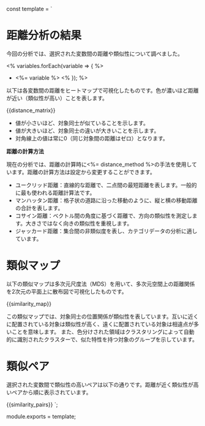 const template = `
# 距離分析の結果

今回の分析では、選択された変数間の距離や類似性について調べました。

<!-- 変数が多い場合は冗長になってしまうため、以下のvariablesは不要かも。 -->
<% variables.forEach(variable => { %>
  * <%= variable %>
<% }); %>

以下は各変数間の距離をヒートマップで可視化したものです。色が濃いほど距離が近い（類似性が高い）ことを表します。

{{distance_matrix}}

* 値が小さいほど、対象同士が似ていることを示します。
* 値が大きいほど、対象同士の違いが大きいことを示します。
* 対角線上の値は常に0（同じ対象間の距離はゼロ）となります。

**距離の計算方法**

現在の分析では、距離の計算時に<%= distance_method %>の手法を使用しています。距離の計算方法は設定から変更することができます。

* ユークリッド距離：直線的な距離で、二点間の最短距離を表します。一般的に最も使われる距離計算法です。
* マンハッタン距離：格子状の道路に沿った移動のように、縦と横の移動距離の合計を表します。
* コサイン距離：ベクトル間の角度に基づく距離で、方向の類似性を測定します。大きさではなく向きの類似性を重視します。
* ジャッカード距離：集合間の非類似度を表し、カテゴリデータの分析に適しています。

# 類似マップ

以下の類似マップは多次元尺度法（MDS）を用いて、多次元空間上の距離関係を2次元の平面上に散布図で可視化したものです。

{{similarity_map}}

この類似マップでは、対象同士の位置関係が類似性を表しています。互いに近くに配置されている対象は類似性が高く、遠くに配置されている対象は相違点が多いことを意味します。
また、色分けされた領域はクラスタリングによって自動的に識別されたクラスターで、似た特性を持つ対象のグループを示しています。

# 類似ペア

選択された変数間で類似性の高いペアは以下の通りです。距離が近く類似性が高いペアから順に表示されています。

{{similarity_pairs}}
`;

module.exports = template;

